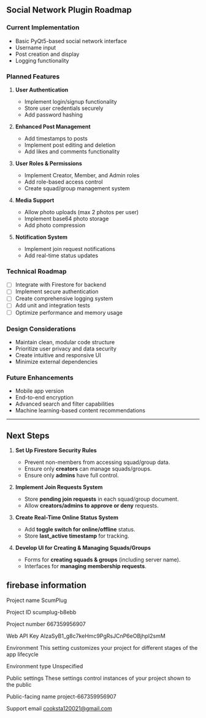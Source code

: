## **Social Network Plugin Roadmap**

### **Current Implementation**
- Basic PyQt5-based social network interface
- Username input
- Post creation and display
- Logging functionality

### **Planned Features**
1. **User Authentication**
   - Implement login/signup functionality
   - Store user credentials securely
   - Add password hashing

2. **Enhanced Post Management**
   - Add timestamps to posts
   - Implement post editing and deletion
   - Add likes and comments functionality

3. **User Roles & Permissions**
   - Implement Creator, Member, and Admin roles
   - Add role-based access control
   - Create squad/group management system

4. **Media Support**
   - Allow photo uploads (max 2 photos per user)
   - Implement base64 photo storage
   - Add photo compression

5. **Notification System**
   - Implement join request notifications
   - Add real-time status updates

### **Technical Roadmap**
- [ ] Integrate with Firestore for backend
- [ ] Implement secure authentication
- [ ] Create comprehensive logging system
- [ ] Add unit and integration tests
- [ ] Optimize performance and memory usage

### **Design Considerations**
- Maintain clean, modular code structure
- Prioritize user privacy and data security
- Create intuitive and responsive UI
- Minimize external dependencies

### **Future Enhancements**
- Mobile app version
- End-to-end encryption
- Advanced search and filter capabilities
- Machine learning-based content recommendations

---

## **Next Steps**
1. **Set Up Firestore Security Rules**  
   - Prevent non-members from accessing squad/group data.  
   - Ensure only **creators** can manage squads/groups.  
   - Ensure only **admins** have full control.  

2. **Implement Join Requests System**  
   - Store **pending join requests** in each squad/group document.  
   - Allow **creators/admins to approve or deny** requests.  

3. **Create Real-Time Online Status System**  
   - Add **toggle switch for online/offline** status.  
   - Store **last_active timestamp** for tracking.  

4. **Develop UI for Creating & Managing Squads/Groups**  
   - Forms for **creating squads & groups** (including server name).  
   - Interfaces for **managing membership requests**.  


## firebase information
Project name
ScumPlug

Project ID 
scumplug-b8ebb

Project number 
667359956907

Web API Key 
AIzaSyB1_g8c7keHmc9PgRsJCnP6eOBjhpI2smM

Environment
This setting customizes your project for different stages of the app lifecycle

Environment type
Unspecified

Public settings
These settings control instances of your project shown to the public

Public-facing name 
project-667359956907

Support email 
cooksta120021@gmail.com